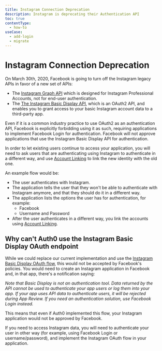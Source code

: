 ```yaml
---
title: Instagram Connection Deprecation
description: Instagram is deprecating their Authentication API
toc: true
contentType:
  - how-to
useCase:
  - add-login
  - migrate
---
```

# Instagram Connection Deprecation

On March 30th, 2020, Facebook is going to turn off the Instagram legacy APIs in favor of a new set of APIs:

- The [Instagram Graph API](https://developers.facebook.com/docs/instagram-api) which is designed for Instagram Professional Accounts, not for end-user authentication.
- The [The Instagram Basic Display API](https://developers.facebook.com/docs/instagram-basic-display-api), which is an OAuth2 API, and enables you to grant access to your basic Instagram account data to a third-party app.

Even if it is a common industry practice to use OAuth2 as an authentication API, Facebook is explicitly forbidding using it as such, requiring applications to implement Facebook Login for authentication. Facebook will not approve applications that use the Instagram Basic Display API for authentication.

In order to let existing users continue to access your application, you will need to ask users that are authenticating using Instagram to authenticate in a different way, and use [Account Linking](/link-accounts) to link the new identity with the old one. 

An example flow would be:

- The user authenticates with Instagram.
- The application tells the user that they won't be able to authenticate with Instagram anymore, and that they should do it in a different way.
- The application lists the options the user has for authentication, for example:
    - Facebook
    - Username and Password
- After the user authenticates in a different way, you link the accounts using [Account Linking](/link-accounts).

## Why can't Auth0 use the Instagram Basic Display OAuth endpoint

While we could replace our current implementation and use the [Instagram Basic Display OAuth flow](https://developers.facebook.com/docs/instagram-basic-display-api/guides/getting-access-tokens-and-permissions), this would not be accepted by Facebook's policies. You would need to create an Instagram application in Facebook and, in that app, there's a notification saying:

*Note that Basic Display is not an authentication tool. Data returned by the API cannot be used to authenticate your app users or log them into your app. If your app uses API data to authenticate users, it will be rejected during App Review. If you need an authentication solution, use Facebook Login instead.*

This means that even if Auth0 implemented this flow, your Instagram application would not be approved by Facebook.

If you need to access Instagram data, you will need to authenticate your user in other way (for example, using Facebook Login or username/password), and implement the Instagram OAuth flow in your application.


